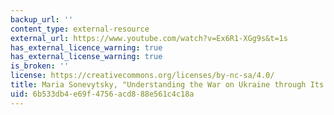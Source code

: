 ```yaml
---
backup_url: ''
content_type: external-resource
external_url: https://www.youtube.com/watch?v=Ex6R1-XGg9s&t=1s
has_external_licence_warning: true
has_external_license_warning: true
is_broken: ''
license: https://creativecommons.org/licenses/by-nc-sa/4.0/
title: Maria Sonevytsky, "Understanding the War on Ukraine through Its Musical Culture
uid: 6b533db4-e69f-4756-acd8-88e561c4c18a
---
```

